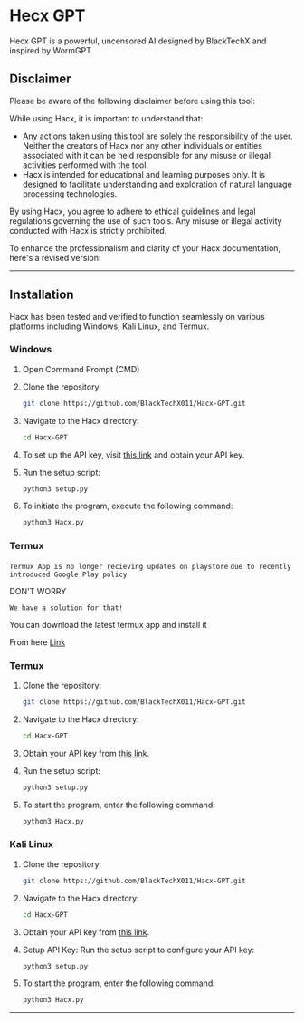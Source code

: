 # Hecx GPT

 Hecx GPT is a powerful, uncensored AI designed by BlackTechX and inspired by WormGPT.

## Disclaimer

Please be aware of the following disclaimer before using this tool:

While using Hacx, it is important to understand that:

- Any actions taken using this tool are solely the responsibility of the user. Neither the creators of Hacx nor any other individuals or entities associated with it can be held responsible for any misuse or illegal activities performed with the tool.
- Hacx is intended for educational and learning purposes only. It is designed to facilitate understanding and exploration of natural language processing technologies.

By using Hacx, you agree to adhere to ethical guidelines and legal regulations governing the use of such tools. Any misuse or illegal activity conducted with Hacx is strictly prohibited.

To enhance the professionalism and clarity of your Hacx documentation, here's a revised version:

---

## Installation

Hacx has been tested and verified to function seamlessly on various platforms including Windows, Kali Linux, and Termux.

### Windows

1. Open Command Prompt (CMD)

2. Clone the repository:
    ```bash
    git clone https://github.com/BlackTechX011/Hacx-GPT.git
    ```

3. Navigate to the Hacx directory:
    ```bash
    cd Hacx-GPT
    ```

4. To set up the API key, visit [this link](https://platform.openai.com/api-keys) and obtain your API key.

5. Run the setup script:
    ```bash
    python3 setup.py
    ```

6. To initiate the program, execute the following command:
    ```bash
    python3 Hacx.py
    ```
### Termux
`Termux App is no longer recieving updates on playstore`
`due to recently introduced Google Play policy` 
  

DON'T WORRY   

`We have a solution for that!`



You can download the latest termux app and install it

From here <a href="https://f-droid.org/repo/com.termux_118.apk">Link</a>

### Termux

1. Clone the repository:
    ```bash
    git clone https://github.com/BlackTechX011/Hacx-GPT.git
    ```

2. Navigate to the Hacx directory:
    ```bash
    cd Hacx-GPT
    ```

3. Obtain your API key from [this link](https://platform.openai.com/api-keys).

4. Run the setup script:
    ```bash
    python3 setup.py
    ```

5. To start the program, enter the following command:
    ```bash
    python3 Hacx.py
    ```
### Kali Linux 
1. Clone the repository:
    ```bash
    git clone https://github.com/BlackTechX011/Hacx-GPT.git
    ```

2. Navigate to the Hacx directory:
    ```bash
    cd Hacx-GPT
    ```

3. Obtain your API key from [this link](https://platform.openai.com/api-keys).


4. Setup API Key:
Run the setup script to configure your API key:
   ```bash
   python3 setup.py
   ```
5. To start the program, enter the following command:
    ```bash
    python3 Hacx.py
    ```


---
